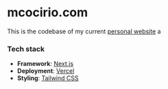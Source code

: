 # mcocirio.com 

This is the codebase of my current [personal website](https://mcocirio.com) a

### Tech stack

- **Framework**: [Next.js](https://nextjs.org/)
- **Deployment**: [Vercel](https://vercel.com)
- **Styling**: [Tailwind CSS](https://tailwindcss.com/)
